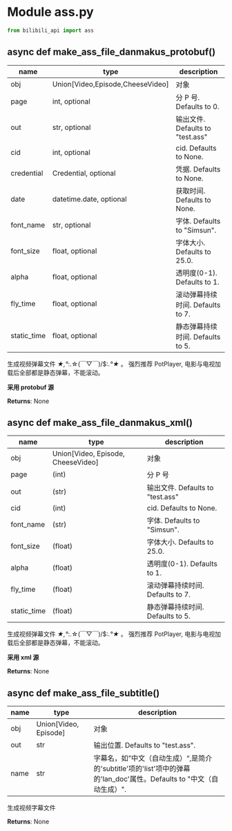# Module ass.py

``` python
from bilibili_api import ass
```

## async def make_ass_file_danmakus_protobuf()

| name | type | description |
| ---- | ---- | ----------- |
| obj   |      Union[Video,Episode,CheeseVideo] |  对象  |
| page   |     int, optional                    |  分 P 号. Defaults to 0.  |
| out     |    str, optional                    | 输出文件. Defaults to "test.ass" |
| cid      |   int, optional                    | cid. Defaults to None.  |
| credential |  Credential, optional           | 凭据. Defaults to None.  |
| date      |  datetime.date, optional        | 获取时间. Defaults to None.  |
| font_name  | str, optional                    | 字体. Defaults to "Simsun".  |
| font_size  | float, optional                  | 字体大小. Defaults to 25.0.  |
| alpha      | float, optional                  | 透明度(0-1). Defaults to 1.  |
| fly_time  |  float, optional                  | 滚动弹幕持续时间. Defaults to 7. | 
| static_time | float, optional                  | 静态弹幕持续时间. Defaults to 5. |

生成视频弹幕文件 *★,°*:.☆(￣▽￣)/$:*.°★* 。
强烈推荐 PotPlayer, 电影与电视加载后全部都是静态弹幕，不能滚动。

**采用 protobuf 源**

**Returns**: None

## async def make_ass_file_danmakus_xml()

| name | type | description |
| ---- | ---- | ----------- |
| obj | Union[Video, Episode, CheeseVideo] | 对象 |
| page | (int)                | 分 P 号 |
| out | (str)              | 输出文件. Defaults to "test.ass" |
| cid | (int) | cid. Defaults to None.  |
| font_name | (str)        | 字体. Defaults to "Simsun".  |
| font_size | (float)      | 字体大小. Defaults to 25.0.  |
| alpha | (float)          | 透明度(0-1). Defaults to 1.  |
| fly_time | (float)       | 滚动弹幕持续时间. Defaults to 7.  |
| static_time | (float)    | 静态弹幕持续时间. Defaults to 5.  |

生成视频弹幕文件 *★,°*:.☆(￣▽￣)/$:*.°★* 。
强烈推荐 PotPlayer, 电影与电视加载后全部都是静态弹幕，不能滚动。

**采用 xml 源**

**Returns**: None

## async def make_ass_file_subtitle()

| name | type | description |
| ---- | ---- | ----------- |
| obj | Union[Video, Episode] | 对象 |
| out | str | 输出位置. Defaults to "test.ass".  |
| name | str | 字幕名，如”中文（自动生成）“,是简介的'subtitle'项的'list'项中的弹幕的'lan_doc'属性。Defaults to "中文（自动生成）". |

生成视频字幕文件

**Returns**: None
